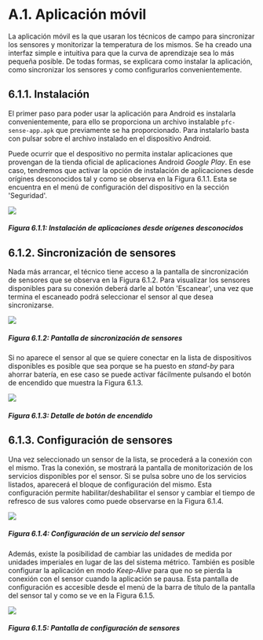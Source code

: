 # A.1. Aplicación móvil

La aplicación móvil es la que usaran los técnicos de campo para sincronizar los sensores y monitorizar la temperatura de los mismos. Se ha creado una interfaz simple e intuitiva para que la curva de aprendizaje sea lo más pequeña posible. De todas formas, se explicara como instalar la aplicación, como sincronizar los sensores y como configurarlos convenientemente.

## 6.1.1. Instalación

El primer paso para poder usar la aplicación para Android es instalarla convenientemente, para ello se proporciona un archivo instalable ```pfc-sense-app.apk``` que previamente se ha proporcionado. Para instalarlo basta con pulsar sobre el archivo instalado en el dispositivo Android. 

Puede ocurrir que el despositivo no permita instalar aplicaciones que provengan de la tienda oficial de aplicaciones Android *Google Play*. En ese caso, tendremos que activar la opción de instalación de aplicaciones desde orígines desconocidos tal y como se observa en la Figura 6.1.1. Esta se encuentra en el menú de configuración del dispositivo en la sección 'Seguridad'.

![](./imagenes/configuracion_origenes_desconocidos.png)
##### Figura 6.1.1: Instalación de aplicaciones desde orígenes desconocidos


## 6.1.2. Sincronización de sensores

Nada más arrancar, el técnico tiene acceso a la pantalla de sincronización de sensores que se observa en la Figura 6.1.2. Para visualizar los sensores disponibles para su conexión deberá darle al botón 'Escanear', una vez que termina el escaneado podrá seleccionar el sensor al que desea sincronizarse.

![](./imagenes/pantalla_sincronizacion_sensores.png)
##### Figura 6.1.2: Pantalla de sincronización de sensores

Si no aparece el sensor al que se quiere conectar en la lista de dispositivos disponibles es posible que sea porque se ha puesto en *stand-by* para ahorrar batería, en ese caso se puede activar fácilmente pulsando el botón de encendido que muestra la Figura 6.1.3.

![](./imagenes/sensortag_detalle_boton.jpg)
##### Figura 6.1.3: Detalle de botón de encendido

## 6.1.3. Configuración de sensores

Una vez seleccionado un sensor de la lista, se procederá a la conexión con el mismo. Tras la conexión, se mostrará la pantalla de monitorización de los servicios disponibles por el sensor. Si se pulsa sobre uno de los servicios listados, aparecerá el bloque de configuración del mismo. Esta configuración permite habilitar/deshabilitar el sensor y cambiar el tiempo de refresco de sus valores como puede observarse en la Figura 6.1.4.

![](./imagenes/configuracion_servicio_sensor.png)
##### Figura 6.1.4: Configuración de un servicio del sensor


Además, existe la posibilidad de cambiar las unidades de medida por unidades imperiales en lugar de las del sistema métrico. También es posible configurar la aplicación en modo *Keep-Alive* para que no se pierda la conexión con el sensor cuando la aplicación se pausa. Esta pantalla de configuración es accesible desde el menú de la barra de título de la pantalla del sensor tal y como se ve en la Figura 6.1.5.

![](./imagenes/configuracion_sensor.png)
##### Figura 6.1.5: Pantalla de configuración de sensores